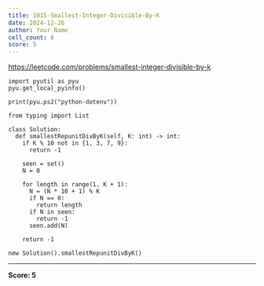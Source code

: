 ```yaml
---
title: 1015-Smallest-Integer-Divisible-By-K
date: 2024-12-26
author: Your Name
cell_count: 6
score: 5
---
```


https://leetcode.com/problems/smallest-integer-divisible-by-k


```
import pyutil as pyu
pyu.get_local_pyinfo()
```


```
print(pyu.ps2("python-dotenv"))
```


```
from typing import List
```


```
class Solution:
  def smallestRepunitDivByK(self, K: int) -> int:
    if K % 10 not in {1, 3, 7, 9}:
      return -1

    seen = set()
    N = 0

    for length in range(1, K + 1):
      N = (N * 10 + 1) % K
      if N == 0:
        return length
      if N in seen:
        return -1
      seen.add(N)

    return -1
```


```
new Solution().smallestRepunitDivByK()
```


---
**Score: 5**
